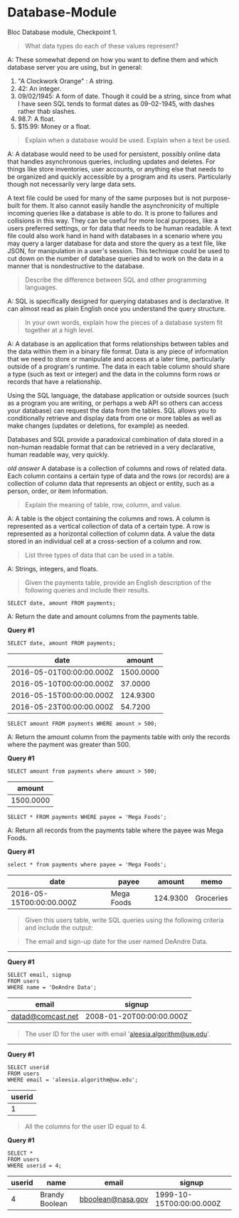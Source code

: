 # Database-Module
Bloc Database module, Checkpoint 1.

>What data types do each of these values represent?

A: These somewhat depend on how you want to define them and which database server you are using, but in general: 

1. "A Clockwork Orange" : A string.
2. 42: An integer.
3. 09/02/1945: A form of date. Though it could be a string, since from what I have seen SQL tends to format dates as 09-02-1945, with dashes rather thab slashes.
4. 98.7: A float.
5. $15.99: Money or a float.

>Explain when a database would be used. Explain when a text be used.

A: A database would need to be used for persistent, possibly online data that handles asynchronous queries, including updates and deletes. For things like store inventories, user accounts, or anything else that needs to be organized and quickly accessible by a program and its users. Particularly though not necessarily very large data sets.

A text file could be used for many of the same purposes but is not purpose-built for them. It also cannot easily handle the asynchronicity of multiple incoming queries like a database is able to do. It is prone to failures and collisions in this way. They can be useful for more local purposes, like a users preferred settings, or for data that needs to be human readable. A text file could also work hand in hand with databases in a scenario where you may query a larger database for data and store the query as a text file, like JSON, for manipulation in a user's session. This technique could be used to cut down on the number of database queries and to work on the data in a manner that is nondestructive to the database.

>Describe the difference between SQL and other programming languages.

A: SQL is specifically designed for querying databases and is declarative. It can almost read as plain English once you understand the query structure.

>In your own words, explain how the pieces of a database system fit together at a high level.

A: A database is an application that forms relationships between tables and the data within them in a binary file format. Data is any piece of information that we need to store or manipulate and access at a later time, particularly outside of a program's runtime. The data in each table column should share a type (such as text or integer) and the data in the columns form rows or records that have a relationship.

Using the SQL language, the database application or outside sources (such as a program you are writing, or perhaps a web API so others can access your database) can request the data from the tables. SQL allows you to conditionally retrieve and display data from one or more tables as well as make changes (updates or deletions, for example) as needed.

Databases and SQL provide a paradoxical combination of data stored in a non-human readable format that can be retrieved in a very declarative, human readable way, very quickly.

_old answer_ A database is a collection of columns and rows of related data. Each column contains a certain type of data and the rows (or records) are a collection of column data that represents an object or entity, such as a person, order, or item information.

>Explain the meaning of table, row, column, and value.

A: A table is the object containing the columns and rows. A column is represented as a vertical collection of data of a certain type. A row is represented as a horizontal collection of column data. A value the data stored in an individual cell at a cross-section of a column and row.

>List three types of data that can be used in a table.

A: Strings, integers, and floats.

>Given the payments table, provide an English description of the following queries and include their results.

`SELECT date, amount FROM payments;`

A: Return the date and amount columns from the payments table.

**Query #1**

    SELECT date, amount FROM payments;

| date                     | amount    |
| ------------------------ | --------- |
| 2016-05-01T00:00:00.000Z | 1500.0000 |
| 2016-05-10T00:00:00.000Z | 37.0000   |
| 2016-05-15T00:00:00.000Z | 124.9300  |
| 2016-05-23T00:00:00.000Z | 54.7200   |


`SELECT amount FROM payments WHERE amount > 500;`

A: Return the amount column from the payments table with only the records where the payment was greater than 500.

**Query #1**

    SELECT amount from payments where amount > 500;

| amount    |
| --------- |
| 1500.0000 |


`SELECT * FROM payments WHERE payee = 'Mega Foods';`

A: Return all records from the payments table where the payee was Mega Foods.

**Query #1**

    select * from payments where payee = 'Mega Foods';

| date                     | payee      | amount   | memo      |
| ------------------------ | ---------- | -------- | --------- |
| 2016-05-15T00:00:00.000Z | Mega Foods | 124.9300 | Groceries |

>Given this users table, write SQL queries using the following criteria and include the output:

>The email and sign-up date for the user named DeAndre Data.

---

**Query #1**

    SELECT email, signup
    FROM users
    WHERE name = 'DeAndre Data';

| email             | signup                   |
| ----------------- | ------------------------ |
| datad@comcast.net | 2008-01-20T00:00:00.000Z |


>The user ID for the user with email 'aleesia.algorithm@uw.edu'.

---

**Query #1**

    SELECT userid
    FROM users
    WHERE email = 'aleesia.algorithm@uw.edu';

| userid |
| ------ |
| 1      |

>All the columns for the user ID equal to 4.

**Query #1**

    SELECT *
    FROM users
    WHERE userid = 4;

| userid | name           | email             | signup                   |
| ------ | -------------- | ----------------- | ------------------------ |
| 4      | Brandy Boolean | bboolean@nasa.gov | 1999-10-15T00:00:00.000Z |
